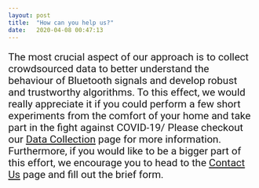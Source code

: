 ```yaml
---
layout: post
title:  "How can you help us?"
date:   2020-04-08 00:47:13
---
```

<p> The most crucial aspect of our approach is to collect crowdsourced data to better understand the behaviour of Bluetooth signals and develop robust and trustworthy algorithms. To this effect, we would really appreciate it if you could perform a few short experiments from the comfort of your home and take part in the fight against COVID-19/ Please checkout our <a href="https://wcsng.github.io/blubble-site/categories">Data Collection</a> page for more information. Furthermore, if you would like to be a bigger part of this effort, we encourage you to head to the <a href="https://wcsng.github.io/blubble-site/contact">Contact Us</a> page and fill out the brief form. 

<style>

@media screen and (min-width: 601px) {
  h4 {
    font-size:26px;
    font-family: Ariel, sans-serif;
  }
  p {
    font-size:21px;
    font-family: Roboto, sans-serif;
  }
  li {
    font-size:21px;
    font-family: Roboto, sans-serif;
  }
  .center {
  display: block;
  margin-left: auto;
  margin-right: auto;
  width: 50%;
}
  h5 {
  font-size:23px;
  font-family: Ariel, sans-serif;
  }

}

/* If the screen size is 600px wide or less, set the font-size of <div> to 30px */
@media screen and (max-width: 600px) {
  h4 {
    font-size:6vw;
    font-family: Ariel, sans-serif;
  }
  p {
    font-size:4vw;
    font-family: Roboto, sans-serif;
  }
  li {
    font-size:4vw;
    font-family: Roboto, sans-serif;
  }
  .center {
  display: block;
  margin-left: auto;
  margin-right: auto;
  width: 80%;
  }

  /*h5 {
  font-size:4vw;
  font-family: Ariel, sans-serif;
  }*/
}

</style>

